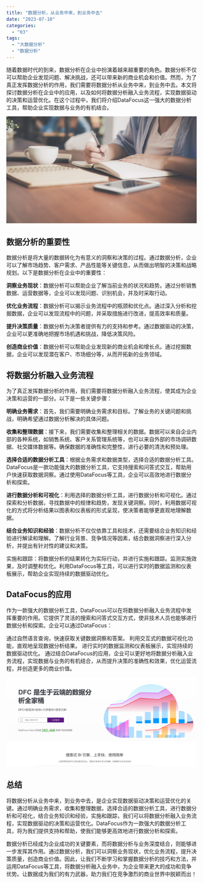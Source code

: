 ```yaml
---
title: "数据分析，从业务中来，到业务中去"
date: "2023-07-10"
categories: 
  - "03"
tags: 
  - "大数据分析"
  - "数据分析"
---
```


随着数据时代的到来，数据分析在企业中扮演着越来越重要的角色。数据分析不仅可以帮助企业发现问题、解决挑战，还可以带来新的商业机会和价值。然而，为了真正发挥数据分析的作用，我们需要将数据分析从业务中来，到业务中去。本文将探讨数据分析在企业中的应用，以及如何将数据分析融入业务流程，实现数据驱动的决策和运营优化。在这个过程中，我们将介绍DataFocus这一强大的数据分析工具，帮助企业实现数据与业务的有机结合。

![封面](images/1655780210-pexels-tirachard-kumtanom-733856-jpg-scaled.jpeg)

## 数据分析的重要性

数据分析是将大量的数据转化为有意义的洞察和决策的过程。通过数据分析，企业可以了解市场趋势、客户需求、产品性能等关键信息，从而做出明智的决策和战略规划。以下是数据分析在企业中的重要性：

**洞察业务现状**：数据分析可以帮助企业了解当前业务的状况和趋势。通过分析销售数据、运营数据等，企业可以发现问题、识别机会，并及时采取行动。

**优化业务流程**：数据分析可以揭示业务流程中的瓶颈和优化点。通过深入分析和挖掘数据，企业可以发现流程中的问题，并采取措施进行改进，提高效率和质量。

**提升决策质量**：数据分析为决策者提供有力的支持和参考。通过数据驱动的决策，企业可以更准确地把握市场机遇和挑战，降低决策风险。

**创造商业价值**：数据分析可以帮助企业发现新的商业机会和增长点。通过挖掘数据，企业可以发现潜在客户、市场细分等，从而开拓新的业务领域。

## 将数据分析融入业务流程

为了真正发挥数据分析的作用，我们需要将数据分析融入业务流程，使其成为企业决策和运营的一部分。以下是一些关键步骤：

**明确业务需求**：首先，我们需要明确业务需求和目标。了解业务的关键问题和挑战，明确希望通过数据分析解决的具体问题。

**收集和整理数据**：接下来，我们需要收集和整理相关的数据。数据可以来自企业内部的各种系统，如销售系统、客户关系管理系统等，也可以来自外部的市场调研数据、社交媒体数据等。确保数据的准确性和完整性，进行必要的清洗和预处理。

**选择合适的数据分析工具**：根据业务需求和数据类型，选择合适的数据分析工具。DataFocus是一款功能强大的数据分析工具，它支持搜索和问答式交互，帮助用户快速获取数据洞察。通过使用DataFocus等工具，企业可以高效地进行数据分析和探索。

**进行数据分析和可视化**：利用选择的数据分析工具，进行数据分析和可视化。通过探索和分析数据，寻找数据中的规律和趋势，发现关键洞察。同时，利用数据可视化的方式将分析结果以图表和仪表板的形式呈现，使决策者能够更直观地理解数据。

**结合业务知识和经验**：数据分析不仅仅依靠工具和技术，还需要结合业务知识和经验进行解读和理解。了解行业背景、竞争情况等因素，结合数据洞察进行深入分析，并提出有针对性的建议和决策。

实施和跟踪：将数据分析的结果转化为实际行动，并进行实施和跟踪。监测实施效果，及时调整和优化。利用DataFocus等工具，可以进行实时的数据监测和仪表板展示，帮助企业实现持续的数据驱动优化。

## DataFocus的应用

作为一款强大的数据分析工具，DataFocus可以在将数据分析融入业务流程中发挥重要的作用。它提供了灵活的搜索和问答式交互方式，使非技术人员也能够进行数据分析和探索。企业可以通过DataFocus：

通过自然语言查询，快速获取关键数据洞察和答案。 利用交互式的数据可视化功能，直观地呈现数据分析结果。 进行实时的数据监测和仪表板展示，实现持续的数据驱动优化。 通过结合DataFocus的应用，企业可以更好地将数据分析融入业务流程，实现数据与业务的有机结合，从而提升决策的准确性和效果，优化运营流程，并创造更多的商业价值。

![](images/1686616238-%E5%BE%AE%E4%BF%A1%E6%88%AA%E5%9B%BE_20230512142316.png)

## 总结

将数据分析从业务中来，到业务中去，是企业实现数据驱动决策和运营优化的关键。通过明确业务需求，收集和整理数据，选择合适的数据分析工具，进行数据分析和可视化，结合业务知识和经验，实施和跟踪，我们可以将数据分析融入业务流程，实现数据驱动的决策和运营优化。DataFocus作为一款强大的数据分析工具，将为我们提供支持和帮助，使我们能够更高效地进行数据分析和探索。

数据分析已经成为企业成功的关键要素，而将数据分析与业务深度结合，则能够进一步发挥其作用。通过数据分析，我们可以洞察业务现状，优化业务流程，提升决策质量，创造商业价值。因此，让我们不断学习和掌握数据分析的技巧和方法，并运用DataFocus等工具，将数据分析融入业务中，为企业带来更大的成功和竞争优势。让数据成为我们的有力武器，助力我们在竞争激烈的商业世界中脱颖而出！
